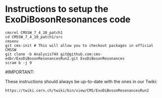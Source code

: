 Instructions to setup the ExoDiBosonResonances code
========

```
cmsrel CMSSW_7_4_10_patch1
cd CMSSW_7_4_10_patch1/src
cmsenv
git cms-init # This will allow you to checkout packages in official CMSSW
git clone -b Analysis74X git@github.com:cms-edbr/ExoDiBosonResonancesRun2.git ExoDiBosonResonances
scram b -j 9
```

#IMPORTANT: 

These instructions should always be up-to-date with the ones in our Twiki:

`https://twiki.cern.ch/twiki/bin/view/CMS/ExoDiBosonResonancesRun2`
